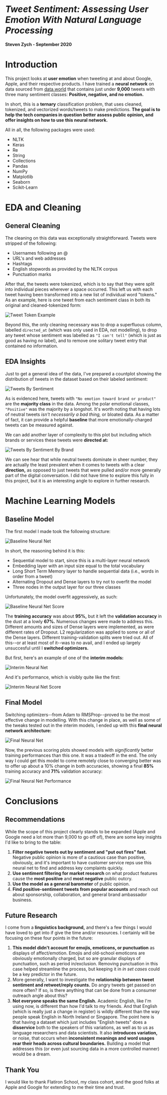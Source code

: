 # *Tweet Sentiment: Assessing User Emotion With Natural Language Processing*
**Steven Zych - September 2020**

# Introduction

This project looks at **user emotion** when tweeting at and about Google, Apple, and their respective products. I have trained a **neural network** on data sourced from [data.world](https://data.world/crowdflower/brands-and-product-emotions) that contains just under **9,000** tweets with three many sentiment classes: **Positive, negative, and no emotion.** 

In short, this is a **ternary** classification problem, that uses cleaned, tokenized, and vectorized words/tweets to make predictions. **The goal is to help the tech companies in question better assess public opinion, and offer insights on how to use this neural network.**

All in all, the following packages were used:
- NLTK
- Keras
- Re
- String
- Collections
- Pandas
- NumPy
- Matplotlib
- Seaborn
- Scikit-Learn

# EDA and Cleaning 

## General Cleaning

The cleaning on this data was exceptionally straightforward. Tweets were stripped of the following:
- Usernames following an @
- URL's and web addresses
- Hashtags
- English stopwords as provided by the NLTK corpus
- Punctuation marks

After that, the tweets were tokenized, which is to say that they were split into individual pieces wherever a space occurred. This left us with each tweet having been transformed into a new list of individual word "tokens." As an example, here is one tweet from each sentiment class in both its original and cleaned-tokenized form:

![Tweet Token Example](/images/tweet_examples.PNG)

Beyond this, the only cleaning necessary was to drop a superfluous column, labelled `directed_at` (which was only used in EDA, not modelling), to drop any tweet whose sentiment was labelled as `"I can't tell"` (which is just as good as having *no* label), and to remove one solitary tweet entry that contained no information.

## EDA Insights

Just to get a general idea of the data, I've prepared a countplot showing the distribution of tweets in the dataset based on their labeled sentiment:

![Tweets By Sentiment](/images/count_sentiment.png)

As is evidenced here, tweets with `"No emotion toward brand or product"` are the **majority class** in the data. Among the polar emotional classes, `"Positive"` was the majority by a longshot. It's worth noting that having lots of neutral tweets *isn't necessarily a bad thing,* or bloated data. As a matter of fact, it can provide a helpful **baseline** that more emotionally-charged tweets can be measured against.

We can add another layer of complexity to this plot but including which brands or services these tweets were **directed at:**

![Tweets By Sentiment By Brand](/images/count_brand.png)

We can see hear that while neutral tweets dominate in sheer number, they are actually the least prevalent when it comes to tweets with a clear **direction,** as opposed to just tweets that were pulled and/or more generally part of the digital conversation. I did not have time to explore this fully in this project, but it is an interesting angle to explore in further research.

# Machine Learning Models

## Baseline Model

The first model I made took the following structure:

![Baseline Neural Net](/images/model_1_arch.PNG)

In short, the reasoning behind it is this:
- Sequential model to start, since this is a multi-layer neural network
- Embedding layer with an input size equal to the total vocabulary
- Long Short Term Memory layer to handle sequential data (i.e., words in order from a tweet)
- Alternating Dropout and Dense layers to try not to overfit the model
- Three nodes in the output layer for our three classes

Unfortunately, the model overfit aggressively, as such:

![Baseline Neural Net Score](/images/model_1.PNG)

The **training accuracy** was about **95%,** but it left the **validation accuracy** in the dust at a lowly **67%.** Numerous changes were made to address this. Different amounts and sizes of Dense layers were implemented, as were different rates of Dropout. L2 regularization was applied to some or all of the Dense layers. Different training-validation splits were tried out. All of this--or at least most of it--was to no avail, and I ended up largely unsuccesful until I **switched optimizers.**

But first, here's an example of one of the **interim models:**

![Interim Neural Net](/images/model_6_arch.PNG)

And it's performance, which is visibly quite like the first:

![Interim Neural Net Score](/images/model_6.PNG)

## Final Model

Switching optimizers--from Adam to RMSProp--proved to be the most effective change in modelling. With this change in place, as well as some of the tweaks tested out in the interim models, I ended up with this **final neural network architecture:**

![Final Neural Net](/images/model_7_arch.PNG)

Now, the previous scoring plots showed models with *significantly* better training performances than this one. It was a tradeoff in the end. The only way I could get this model to come remotely close to converging better was to offer up about a 10% change in both accuracies, showing a final **85%** training accuracy and **71%** validation accuracy:

![Final Neural Net Performance](/images/model_7.PNG)

# Conclusions

## Recommendations

While the scope of this project clearly stands to be expanded (Apple and Google need a lot more than 9,000 to go off of), there are some key insights I'd like to bring to the table:
1. **Filter negative tweets out by sentiment and "put out fires" fast.** Negative public opinion is more of a cautious case than positive, obviously, and it's important to have customer service reps use this neural net to find and address key complaints quickly.
1. **Use sentiment filtering for market research** on what product features cause the **most positive** and **most negative** public outcry.
1. **Use the model as a general barometer** of public opinion.
1. **Find positive-sentiment tweets from popular accounts** and reach out about sponsorship, collaboration, and general brand ambassador business.

## Future Research

I come from a **linguistics background,** and there's a few things I would have loved to get into if give the time and/or resources. I certainly will be focusing on these four points in the future:
1. **This model didn't account for emojis, emoticons, or punctuation** as displays of affect/emotion. Emojis and old-school emoticons are obviously emotionally charged, but so are granular displays of punctuation, such as period in/exclusion. Removing punctuation in this case helped streamline the process, but keeping it in *in set cases* could be a key predictor in the future.
1. More generally, I want to investigate the **relationship between tweet sentiment and retweet/reply counts.** Do angry tweets get passed on more often? If so, is there anything that can be done from a consumer outreach angle about this?
1. **Not everyone speaks the same English.** Academic English, like I'm using now, is different than how I'd talk to my friends. And that English (which is really just a change in register) is wildly different than the way people speak English in North Ireland or Singapore. The point here is that having a dataset which just includes "English tweets" does a **disservice** both to the speakers of this variations, as well as to us as language researchers and data scientists. It also **introduces variation,** or noise, that occurs when **inconsistent meanings and word usages rear their heads across cultural boundaries.** Building a model that addresses this (or even just sourcing data in a more controlled manner) would be a dream.

## Thank You

I would like to thank Flatiron School, my class cohort, and the good folks at Apple and Google for extending to me their time and trust.